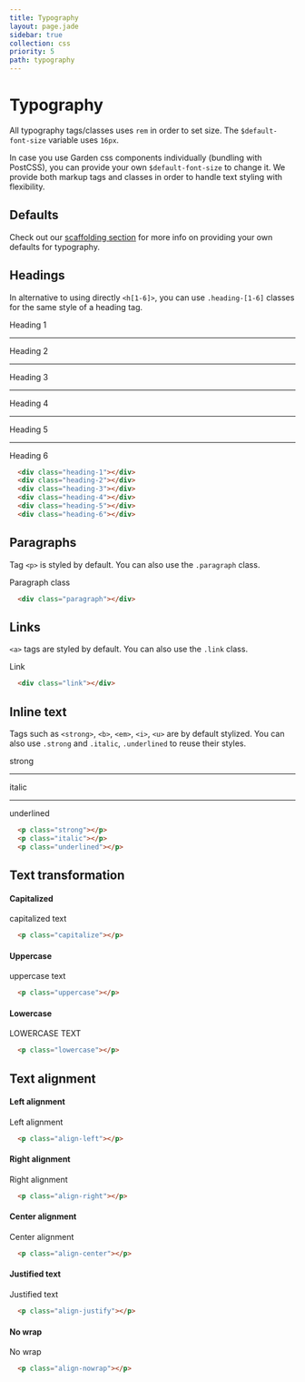 ```yaml
---
title: Typography
layout: page.jade
sidebar: true
collection: css
priority: 5
path: typography
---
```


# Typography
All typography tags/classes uses `rem` in order to set size. The `$default-font-size` variable uses `16px`.

In case you use Garden css components individually (bundling with PostCSS), you can provide your own `$default-font-size` to change it.
We provide both markup tags and classes in order to handle text styling with flexibility.

## Defaults
Check out our [scaffolding section](scaffolding.md) for more info on providing your own defaults for typography.

## Headings

In alternative to using directly `<h[1-6]>`, you can use `.heading-[1-6]` classes for the same style of a heading tag.

<div class="example example-code">
  <div class="heading-1">Heading 1</div>

  <hr />

  <div class="heading-2">Heading 2</div>

  <hr />

  <div class="heading-3">Heading 3</div>

  <hr />

  <div class="heading-4">Heading 4</div>

  <hr />

  <div class="heading-5">Heading 5</div>

  <hr />

  <div class="heading-6">Heading 6</div>
</div>

```html
  <div class="heading-1"></div>
  <div class="heading-2"></div>
  <div class="heading-3"></div>
  <div class="heading-4"></div>
  <div class="heading-5"></div>
  <div class="heading-6"></div>
```

## Paragraphs

Tag `<p>` is styled by default. You can also use the `.paragraph` class.

<div class="example example-code">
  <div class="paragraph">Paragraph class</div>
</div>

```html
  <div class="paragraph"></div>
```

## Links

`<a>` tags are styled by default. You can also use the `.link` class.

<div class="example example-code">
  <div class="link">Link</div>
</div>

```html
  <div class="link"></div>
```

## Inline text

Tags such as `<strong>`, `<b>`, `<em>`, `<i>`, `<u>` are by default stylized. You can also use `.strong` and `.italic`, `.underlined` to reuse their styles.

<div class="example example-code">
  <div class="strong">strong</div>

  <hr>

  <div class="italic">italic</div>

  <hr>

  <div class="underlined">underlined</div>
</div>

```html
  <p class="strong"></p>
  <p class="italic"></p>
  <p class="underlined"></p>
```

## Text transformation


#### Capitalized
<div class="example example-code">
  <p class="capitalize">capitalized text</p>
</div>

```html
  <p class="capitalize"></p>
```

#### Uppercase
<div class="example example-code">
  <p class="uppercase">uppercase text</p>
</div>

```html
  <p class="uppercase"></p>
```

#### Lowercase
<div class="example example-code">
  <p class="lowercase">LOWERCASE TEXT</p>
</div>

```html
  <p class="lowercase"></p>
```

## Text alignment

#### Left alignment
<div class="example example-code">
  <p class="align-left">Left alignment</p>

</div>

```html
  <p class="align-left"></p>
```

#### Right alignment
<div class="example example-code">
  <p class="align-right">Right alignment</p>
</div>

```html
  <p class="align-right"></p>
```

#### Center alignment
<div class="example example-code">
  <p class="align-center">Center alignment</p>
</div>

```html
  <p class="align-center"></p>
```

#### Justified text
<div class="example example-code">
  <p class="align-justify">Justified text</p>
</div>

```html
  <p class="align-justify"></p>
```

#### No wrap
<div class="example example-code">
  <p class="align-nowrap">No wrap</p>
</div>

```html
  <p class="align-nowrap"></p>
```
